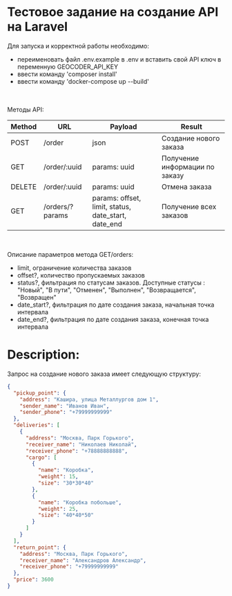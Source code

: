 # Тестовое задание на создание API на Laravel

Для запуска и корректной работы необходимо:
- переименовать файл .env.example в .env и вставить свой API ключ в переменную GEOCODER_API_KEY
- ввести команду 'composer install'
- ввести команду 'docker-compose up --build'
<br />
<br />
Методы API:

| Method  | URL             | Payload                                             | Result                       |
|---------|-----------------|-----------------------------------------------------|------------------------------|
| POST| /order          | json                                                | Создание нового заказа       |
| GET | /order/:uuid    | params: uuid                                        | Получение информации по заказу |
| DELETE | /order/:uuid    | params: uuid                                        | Отмена заказа                |
| GET| /orders/?params | params: offset, limit, status, date_start, date_end | Получение всех заказов       |

<br />

Описание параметров метода GET/orders:
- limit, ограничение количества заказов
- offset?, количество пропускаемых заказов
- status?, фильтрация по статусам заказов. Доступные статусы : "Новый", "В пути", "Отменен", "Выполнен", "Возвращается", "Возвращен"
- date_start?, фильтрация по дате создания заказа, начальная точка интервала
- date_end?, фильтрация по дате создания заказа, конечная точка интервала

# Description:
 Запрос на создание нового заказа имеет следующую структуру:
```json
{
  "pickup_point": {
    "address": "Кашира, улица Металлургов дом 1",
    "sender_name": "Иванов Иван",
    "sender_phone": "+79999999999"
  },
  "deliveries": [
    {
      "address": "Москва, Парк Горького",
      "receiver_name": "Николаев Николай",
      "receiver_phone": "+78888888888",
      "cargo": [
        {
          "name": "Коробка",
          "weight": 15,
          "size": "30*30*40"
        },
        {
          "name": "Коробка побольше",
          "weight": 25,
          "size": "40*40*50"
        }
      ]
    }
  ],
  "return_point": {
    "address": "Москва, Парк Горького",
    "receiver_name": "Александров Александр",
    "receiver_phone": "+79999999999"
  },
  "price": 3600
}
```

<br />


